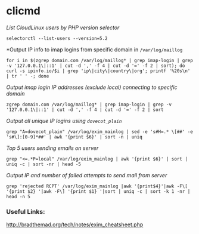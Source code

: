 # clicmd

*List CloudLinux users by PHP version selector*
```shell
selectorctl --list-users --version=5.2
```

*Output IP info to imap logins from specific domain in `/var/log/maillog`
```shell
for i in $(zgrep domain.com /var/log/maillog* | grep imap-login | grep -v '127.0.0.1\|::1' | cut -d ',' -f 4 | cut -d '=' -f 2 | sort); do curl -s ipinfo.io/$i | grep 'ip\|city\|country\|org'; printf '%20s\n' | tr ' ' -; done
```

*Output imap login IP addresses (exclude local) connecting to specific domain*
```shell
zgrep domain.com /var/log/maillog* | grep imap-login | grep -v '127.0.0.1\|::1' | cut -d ',' -f 4 | cut -d '=' -f 2 | sort
```

*Output all unique IP logins using `dovecot_plain`*
```shell
grep "A=dovecot_plain" /var/log/exim_mainlog | sed -e 's#H=.* \[##' -e 's#\]:[0-9]*##' | awk '{print $6}' | sort -n | uniq
```

*Top 5 users sending emails on server*
```shell
grep "<=.*P=local" /var/log/exim_mainlog | awk '{print $6}' | sort | uniq -c | sort -nr | head -5 
```

*Output IP and number of failed attempts to send mail from server*
```shell
grep 'rejected RCPT' /var/log/exim_mainlog |awk '{print$4}'|awk -F\[ '{print $2} '|awk -F\] '{print $1} '|sort | uniq -c | sort -k 1 -nr | head -n 5
```

### Useful Links:
http://bradthemad.org/tech/notes/exim_cheatsheet.php
